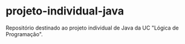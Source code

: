 # projeto-individual-java
Repositório destinado ao projeto individual de Java da UC "Lógica de Programação".
